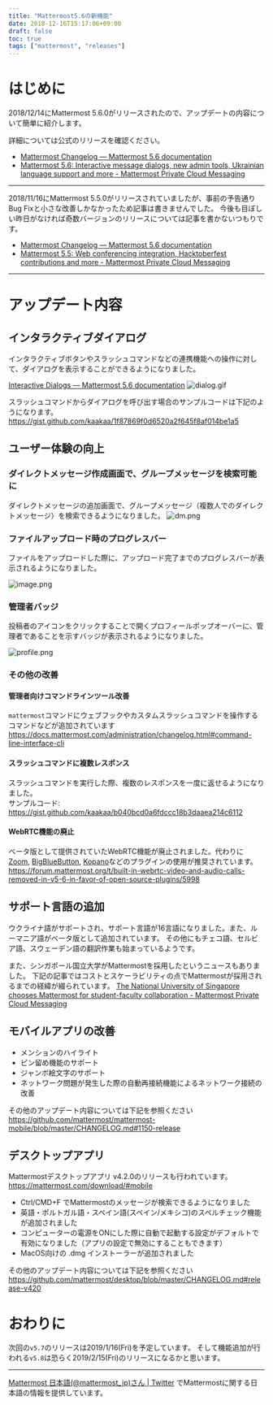 ```yaml
---
title: "Mattermost5.6の新機能"
date: 2018-12-16T15:17:06+09:00
draft: false
toc: true
tags: ["mattermost", "releases"]
---
```



# はじめに

2018/12/14にMattermost 5.6.0がリリースされたので、アップデートの内容について簡単に紹介します。

詳細については公式のリリースを確認ください。

* [Mattermost Changelog — Mattermost 5\.6 documentation](https://docs.mattermost.com/administration/changelog.html#release-v5-6)
* [Mattermost 5\.6: Interactive message dialogs, new admin tools, Ukrainian language support and more \- Mattermost Private Cloud Messaging](https://mattermost.com/blog/mattermost-5-6-interactive-message-dialogs-new-admin-tools-ukrainian-language-support-and-more/)

----

2018/11/16にMattermost 5.5.0がリリースされていましたが、事前の予告通りBug Fixと小さな改善しかなかったため記事は書きませんでした。
今後も目ぼしい昨日がなければ奇数バージョンのリリースについては記事を書かないつもりです。

* [Mattermost Changelog — Mattermost 5\.6 documentation](https://docs.mattermost.com/administration/changelog.html#release-v5-5)
* [Mattermost 5\.5: Web conferencing integration, Hacktoberfest contributions and more \- Mattermost Private Cloud Messaging](https://mattermost.com/blog/mattermost-5-5-web-conferencing-integration-hacktoberfest-contributions-and-more/)

---

# アップデート内容

## インタラクティブダイアログ

インタラクティブボタンやスラッシュコマンドなどの連携機能への操作に対して、ダイアログを表示することができるようになりました。

[Interactive Dialogs — Mattermost 5\.6 documentation](https://docs.mattermost.com/developer/interactive-dialogs.html#dialog-submission)
![dialog.gif](https://qiita-image-store.s3.amazonaws.com/0/9891/91475afb-5f52-6ffc-a758-6cdfb0599983.gif)

スラッシュコマンドからダイアログを呼び出す場合のサンプルコードは下記のようになります。
https://gist.github.com/kaakaa/1f87869f0d6520a2f645f8af014be1a5

## ユーザー体験の向上

### ダイレクトメッセージ作成画面で、グループメッセージを検索可能に

ダイレクトメッセージの追加画面で、グループメッセージ（複数人でのダイレクトメッセージ）を検索できるようになりました。
![dm.png](https://qiita-image-store.s3.amazonaws.com/0/9891/c1fcf831-d768-9ed6-e281-697c50157694.png)

### ファイルアップロード時のプログレスバー

ファイルをアップロードした際に、アップロード完了までのプログレスバーが表示されるようになりました。

![image.png](https://qiita-image-store.s3.amazonaws.com/0/9891/d21fcb32-d4b7-5871-dab6-e1cef60b7303.png)

### 管理者バッジ

投稿者のアイコンをクリックすることで開くプロフィールポップオーバーに、管理者であることを示すバッジが表示されるようになりました。

![profile.png](https://qiita-image-store.s3.amazonaws.com/0/9891/de1012a2-f10e-d97e-21d1-c050710e78a8.png)

### その他の改善

#### 管理者向けコマンドラインツール改善

`mattermost`コマンドにウェブフックやカスタムスラッシュコマンドを操作するコマンドなどが追加されています
https://docs.mattermost.com/administration/changelog.html#command-line-interface-cli

#### スラッシュコマンドに複数レスポンス
スラッシュコマンドを実行した際、複数のレスポンスを一度に返せるようになりました。  
サンプルコード: https://gist.github.com/kaakaa/b040bcd0a6fdccc18b3daaea214c6112

#### WebRTC機能の廃止
ベータ版として提供されていたWebRTC機能が廃止されました。代わりに[Zoom](https://docs.mattermost.com/integrations/zoom.html), [BigBlueButton](https://github.com/blindsidenetworks/mattermost-plugin-bigbluebutton), [Kopano](https://kopano.com/releases/a-first-look-at-the-new-kopano-web-meetings/)などのプラグインの使用が推奨されています。
https://forum.mattermost.org/t/built-in-webrtc-video-and-audio-calls-removed-in-v5-6-in-favor-of-open-source-plugins/5998


## サポート言語の追加

ウクライナ語がサポートされ、サポート言語が16言語になりました。また、ルーマニア語がベータ版として追加されています。
その他にもチェコ語、セルビア語、スウェーデン語の翻訳作業も始まっているようです。

また、シンガポール国立大学がMattermostを採用したというニュースもありました。
下記の記事ではコストとスケーラビリティの点でMattermostが採用されるまでの経緯が綴られています。
[The National University of Singapore chooses Mattermost for student\-faculty collaboration \- Mattermost Private Cloud Messaging](https://mattermost.com/blog/the-national-university-of-singapore-chooses-mattermost-for-student-faculty-collaboration/)

## モバイルアプリの改善

* メンションのハイライト
* ピン留め機能のサポート
* ジャンボ絵文字のサポート
* ネットワーク問題が発生した際の自動再接続機能によるネットワーク接続の改善

その他のアップデート内容については下記を参照ください
https://github.com/mattermost/mattermost-mobile/blob/master/CHANGELOG.md#1150-release

## デスクトップアプリ

Mattermostデスクトップアプリ v4.2.0のリリースも行われています。
https://mattermost.com/download/#mobile

* Ctrl/CMD+F でMattermostのメッセージが検索できるようになりました
* 英語・ポルトガル語・スペイン語(スペイン/メキシコ)のスペルチェック機能が追加されました
* コンピューターの電源をONにした際に自動で起動する設定がデフォルトで有効になりました（アプリの設定で無効にすることもできます）
* MacOS向けの .dmg インストーラーが追加されました

その他のアップデート内容については下記を参照ください
https://github.com/mattermost/desktop/blob/master/CHANGELOG.md#release-v420


# おわりに

次回の`v5.7`のリリースは2019/1/16(Fri)を予定しています。
そして機能追加が行われる`v5.8`は恐らく2019/2/15(Fri)のリリースになるかと思います。

---

[Mattermost 日本語\(@mattermost\_jp\)さん \| Twitter](https://twitter.com/mattermost_jp?lang=ja) でMattermostに関する日本語の情報を提供しています。


